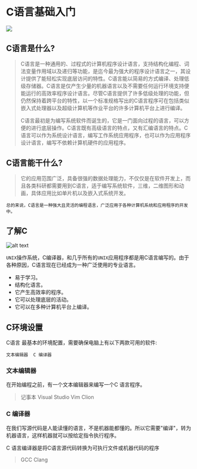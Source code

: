 # C语言基础入门

![](https://pic4.zhimg.com/v2-b1db5ab157f0259402d2fdca61e948c4_720w.jpg?source=172ae18b)

## C语言是什么?

> C语言是一种通用的、过程式的计算机程序设计语言，支持结构化编程、词法变量作用域以及递归等功能，是迄今最为强大的程序设计语言之一，其设计提供了能轻松实现底层访问的特性。C语言能以简易的方式编译、处理低级存储器。C语言是仅产生少量的机器语言以及不需要任何运行环境支持便能运行的高效率程序设计语言。尽管C语言提供了许多低级处理的功能，但仍然保持着跨平台的特性，以一个标准规格写出的C语言程序可在包括类似嵌入式处理器以及超级计算机等作业平台的许多计算机平台上进行编译。
> 
> C语言最初是为编写系统软件而诞生的，它是一门面向过程的语言，可以方便的进行底层操作。C语言既有高级语言的特点，又有汇编语言的特点。C语言可以作为系统设计语言，编写工作系统应用程序，也可以作为应用程序设计语言，编写不依赖计算机硬件的应用程序。
> 


## C语言能干什么?

> 它的应用范围广泛，具备很强的数据处理能力，不仅仅是在软件开发上，而且各类科研都需要用到C语言，适于编写系统软件，三维，二维图形和动画，具体应用比如单片机以及嵌入式系统开发。
>

    总的来说，C语言是一种强大且灵活的编程语言，广泛应用于各种计算机系统和应用程序的开发中。

## 了解C
 
 ![alt text](image-1.png)

`UNIX`操作系统，C编译器，和几乎所有的`UNIX`应用程序都是用C语言编写的。由于各种原因，C语言现在已经成为一种广泛使用的专业语言。

* 易于学习。
* 结构化语言。
* 它产生高效率的程序。
* 它可以处理底层的活动。
* 它可以在多种计算机平台上编译。

## C环境设置

C语言 最基本的环境配置，需要确保电脑上有以下两款可用的软件: 

    文本编辑器  C 编译器

### 文本编辑器

在开始编程之前，有一个文本编辑器来编写一个C 语言程序。

> 记事本
> Visual Studio
> Vim
> Clion

### C 编译器

在我们写源代码是人能读懂的语言，不是机器能都懂的。所以它需要"编译"，转为机器语言，这样机器就可以按给定指令执行程序。

C 语言编译器是将C语言源代码转换为可执行文件或机器代码的程序

> GCC
> Clang